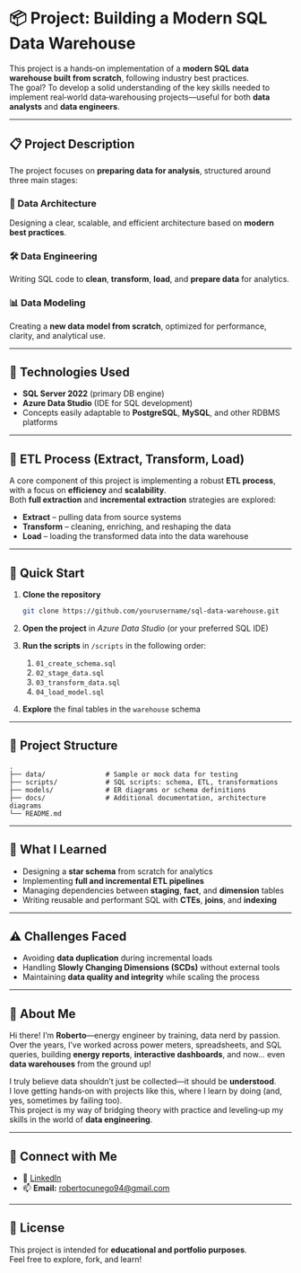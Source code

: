 # 📦 Project: Building a Modern SQL Data Warehouse

This project is a hands‑on implementation of a **modern SQL data warehouse built from scratch**, following industry best practices.  
The goal? To develop a solid understanding of the key skills needed to implement real‑world data‑warehousing projects—useful for both **data analysts** and **data engineers**.

---

## 📋 Project Description

The project focuses on **preparing data for analysis**, structured around three main stages:

### 🧱 Data Architecture  
Designing a clear, scalable, and efficient architecture based on **modern best practices**.

### 🛠️ Data Engineering  
Writing SQL code to **clean**, **transform**, **load**, and **prepare data** for analytics.

### 📊 Data Modeling  
Creating a **new data model from scratch**, optimized for performance, clarity, and analytical use.

---

## 🧰 Technologies Used

- **SQL Server 2022** (primary DB engine)  
- **Azure Data Studio** (IDE for SQL development)  
- Concepts easily adaptable to **PostgreSQL**, **MySQL**, and other RDBMS platforms  

---

## 🔄 ETL Process (Extract, Transform, Load)

A core component of this project is implementing a robust **ETL process**, with a focus on **efficiency** and **scalability**.  
Both **full extraction** and **incremental extraction** strategies are explored:

- **Extract** – pulling data from source systems  
- **Transform** – cleaning, enriching, and reshaping the data  
- **Load** – loading the transformed data into the data warehouse  

---

## 🚀 Quick Start

1. **Clone the repository**

   ```bash
   git clone https://github.com/yourusername/sql-data-warehouse.git
   ```

2. **Open the project** in *Azure Data Studio* (or your preferred SQL IDE)  
3. **Run the scripts** in `/scripts` in the following order:  
   1. `01_create_schema.sql`  
   2. `02_stage_data.sql`  
   3. `03_transform_data.sql`  
   4. `04_load_model.sql`  
4. **Explore** the final tables in the `warehouse` schema  

---

## 📁 Project Structure

```text
.
├── data/               # Sample or mock data for testing
├── scripts/            # SQL scripts: schema, ETL, transformations
├── models/             # ER diagrams or schema definitions
├── docs/               # Additional documentation, architecture diagrams
└── README.md
```

---

## 🧠 What I Learned

- Designing a **star schema** from scratch for analytics  
- Implementing **full and incremental ETL pipelines**  
- Managing dependencies between **staging**, **fact**, and **dimension** tables  
- Writing reusable and performant SQL with **CTEs**, **joins**, and **indexing**  

---

## ⚠️ Challenges Faced

- Avoiding **data duplication** during incremental loads  
- Handling **Slowly Changing Dimensions (SCDs)** without external tools  
- Maintaining **data quality and integrity** while scaling the process  

---

## 👤 About Me

Hi there! I’m **Roberto**—energy engineer by training, data nerd by passion.  
Over the years, I’ve worked across power meters, spreadsheets, and SQL queries, building **energy reports**, **interactive dashboards**, and now… even **data warehouses** from the ground up!

I truly believe data shouldn’t just be collected—it should be **understood**.  
I love getting hands‑on with projects like this, where I learn by doing (and, yes, sometimes by failing too).  
This project is my way of bridging theory with practice and leveling‑up my skills in the world of **data engineering**.

---

## 🔗 Connect with Me

- 💼 [LinkedIn](https://www.linkedin.com/in/roberto-cunego/)  
- 📫 **Email:** robertocunego94@gmail.com

---

## 📄 License

This project is intended for **educational and portfolio purposes**.  
Feel free to explore, fork, and learn!
